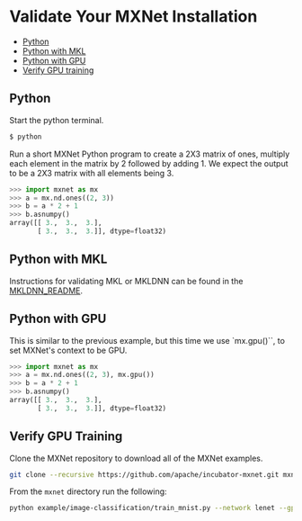 <!--- Licensed to the Apache Software Foundation (ASF) under one -->
<!--- or more contributor license agreements.  See the NOTICE file -->
<!--- distributed with this work for additional information -->
<!--- regarding copyright ownership.  The ASF licenses this file -->
<!--- to you under the Apache License, Version 2.0 (the -->
<!--- "License"); you may not use this file except in compliance -->
<!--- with the License.  You may obtain a copy of the License at -->

<!---   http://www.apache.org/licenses/LICENSE-2.0 -->

<!--- Unless required by applicable law or agreed to in writing, -->
<!--- software distributed under the License is distributed on an -->
<!--- "AS IS" BASIS, WITHOUT WARRANTIES OR CONDITIONS OF ANY -->
<!--- KIND, either express or implied.  See the License for the -->
<!--- specific language governing permissions and limitations -->
<!--- under the License. -->

# Validate Your MXNet Installation

- [Python](#python)
- [Python with MKL](#python-with-mkl)
- [Python with GPU](#python-with-gpu)
- [Verify GPU training](#verify-gpu-training)


## Python

Start the python terminal.

```bash
$ python
```

Run a short MXNet Python program to create a 2X3 matrix of ones, multiply each element in the matrix by 2 followed by adding 1. We expect the output to be a 2X3 matrix with all elements being 3.

```python
>>> import mxnet as mx
>>> a = mx.nd.ones((2, 3))
>>> b = a * 2 + 1
>>> b.asnumpy()
array([[ 3.,  3.,  3.],
       [ 3.,  3.,  3.]], dtype=float32)
```

## Python with MKL

Instructions for validating MKL or MKLDNN can be found in the [MKLDNN_README](https://mxnet.incubator.apache.org/versions/master/tutorials/mkldnn/MKLDNN_README.html#verify-whether-mkl-works).

## Python with GPU

This is similar to the previous example, but this time we use `mx.gpu()``, to set MXNet's context to be GPU.

```python
>>> import mxnet as mx
>>> a = mx.nd.ones((2, 3), mx.gpu())
>>> b = a * 2 + 1
>>> b.asnumpy()
array([[ 3.,  3.,  3.],
       [ 3.,  3.,  3.]], dtype=float32)
```


## Verify GPU Training

Clone the MXNet repository to download all of the MXNet examples.

```bash
git clone --recursive https://github.com/apache/incubator-mxnet.git mxnet
```

From the `mxnet` directory run the following:

```bash
python example/image-classification/train_mnist.py --network lenet --gpus 0
```

